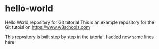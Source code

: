 # hello-world
Hello World repository for Git tutorial
This is an example repository for the Git tutoial on https://www.w3schools.com

This repository is built step by step in the tutorial.
I added now some lines here
